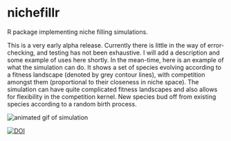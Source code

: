 # nichefillr
R package implementing niche filling simulations.

This is a very early alpha release. Currently there is little in the way of error-checking, and
testing has not been exhaustive. I will add a description and some example of uses here shortly.
In the mean-time, here is an example of what the simulation can do. It shows a set of species evolving according to a fitness landscape (denoted by grey contour lines), with competition amongst them (proportional to their closeness in niche space). The simulation can have quite complicated fitness landscapes and also allows for flexibility in the competition kernel. New species bud off from existing species according to a random birth process.

![animated gif of simulation](tester.gif)

[![DOI](https://zenodo.org/badge/DOI/10.5281/zenodo.1166254.svg)](https://doi.org/10.5281/zenodo.1166254)